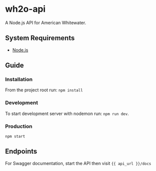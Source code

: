 # wh2o-api

A Node.js API for American Whitewater.

## System Requirements

- [Node.js](https://nodejs.org/en/)

## Guide 

### Installation

From the project root run: `npm install`

### Development

To start development server with nodemon run: `npm run dev`.

### Production 

`npm start`

## Endpoints

For Swagger documentation, start the API then visit `{{ api_url }}/docs`

